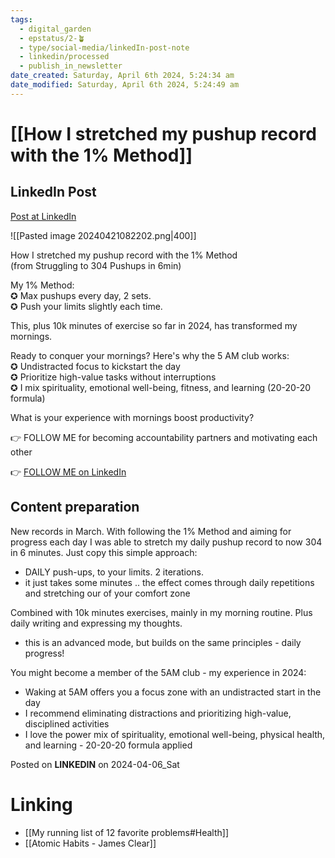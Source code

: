 ```yaml
---
tags:
  - digital_garden
  - epstatus/2-🪴
  - type/social-media/linkedIn-post-note
  - linkedin/processed
  - publish_in_newsletter
date_created: Saturday, April 6th 2024, 5:24:34 am
date_modified: Saturday, April 6th 2024, 5:24:49 am
---
```

# [[How I stretched my pushup record with the 1% Method]]
## LinkedIn Post
[Post at LinkedIn](https://www.linkedin.com/posts/sebastiankamilli_how-i-stretched-my-pushup-record-with-the-activity-7182285921365458945-qiMQ?utm_source=share&utm_medium=member_desktop)

![[Pasted image 20240421082202.png|400]]

How I stretched my pushup record with the 1% Method  
(from Struggling to 304 Pushups in 6min)  
  
My 1% Method:  
✪ Max pushups every day, 2 sets.  
✪ Push your limits slightly each time.  
  
This, plus 10k minutes of exercise so far in 2024, has transformed my mornings.  
  
Ready to conquer your mornings? Here's why the 5 AM club works:  
✪ Undistracted focus to kickstart the day  
✪ Prioritize high-value tasks without interruptions  
✪ I mix spirituality, emotional well-being, fitness, and learning (20-20-20 formula)  
  
What is your experience with mornings boost productivity?  
  
👉 FOLLOW ME for becoming accountability partners and motivating each other

👉 [FOLLOW ME on LinkedIn](https://www.linkedin.com/comm/mynetwork/discovery-see-all?usecase=PEOPLE_FOLLOWS&followMember=sebastiankamilli)

## Content preparation
New records in March. With following the 1% Method and aiming for progress each day I was able to stretch my daily pushup record to now 304 in 6 minutes. Just copy this simple approach:
+ DAILY push-ups, to your limits. 2 iterations. 
+ it just takes some minutes .. the effect comes through daily repetitions and stretching our of your comfort zone

Combined with 10k minutes exercises, mainly in my morning routine. Plus daily writing and expressing my thoughts. 
+ this is an advanced mode, but builds on the same principles - daily progress!

You might become a member of the 5AM club - my experience in 2024:
- Waking at 5AM offers you a focus zone with an undistracted start in the day
- I recommend eliminating distractions and prioritizing high-value, disciplined activities
- I love the power mix of spirituality, emotional well-being, physical health, and learning - 20-20-20 formula applied



Posted on **LINKEDIN** on 2024-04-06_Sat
# Linking
+ [[My running list of 12 favorite problems#Health]]
+ [[Atomic Habits - James Clear]]